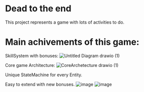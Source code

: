 # Dead to the end
This project represents a game with lots of activities to do.


# Main achivements of this game:
SkillSystem with bonuses:
![Untitled Diagram drawio (1)](https://user-images.githubusercontent.com/63474317/180267053-fc44f0f1-2436-476a-ada5-873d8160b0f2.svg)


Core game Architecture:
![CoreArchetecture drawio (1)](https://user-images.githubusercontent.com/63474317/180267687-d848da54-a0e5-496b-aae4-f75ac280c560.png)



Unique StateMachine for every Entity.


Easy to еxtend with new bonuses.
![image](https://user-images.githubusercontent.com/63474317/180262574-e23c67eb-32d5-4012-a16a-bff34c30d401.png)
![image](https://user-images.githubusercontent.com/63474317/180266428-957d0175-ad8b-4495-b317-0ddf1a27d16a.png)


